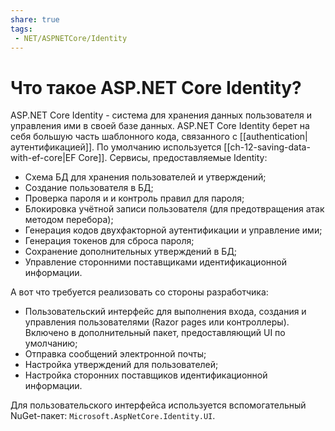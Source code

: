 ```yaml
---
share: true
tags:
 - NET/ASPNETCore/Identity
---
```

# Что такое ASP.NET Core Identity?
ASP.NET Core Identity - система для хранения данных пользователя и управления ими в своей базе данных. ASP.NET Core Identity берет на себя большую часть шаблонного кода, связанного с [[authentication|аутентификацией]].
По умолчанию используется [[ch-12-saving-data-with-ef-core|EF Core]].
Сервисы, предоставляемые Identity:
- Схема БД для хранения пользователей и утверждений;
- Создание пользователя в БД;
- Проверка пароля и и контроль правил для пароля;
- Блокировка учётной записи пользователя (для предотвращения атак методом перебора);
- Генерация кодов двухфакторной аутентификации и управление ими;
- Генерация токенов для сброса пароля;
- Сохранение дополнительных утверждений в БД;
- Управление сторонними поставщиками идентификационной информации.

А вот что требуется реализовать со стороны разработчика:
- Пользовательский интерфейс для выполнения входа, создания и управления пользователями (Razor pages или контроллеры). Включено в дополнительный пакет, предоставляющий UI по умолчанию;
- Отправка сообщений электронной почты;
- Настройка утверждений для пользователей;
- Настройка сторонних поставщиков идентификационной информации.

Для пользовательского интерфейса используется вспомогательный NuGet-пакет: `Microsoft.AspNetCore.Identity.UI`.